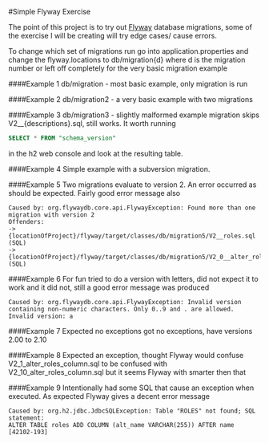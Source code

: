 #Simple Flyway Exercise

The point of this project is to try out [Flyway](https://flywaydb.org/) database migrations, some of the exercise I will be creating will try edge cases/ cause errors.

To change which set of migrations run go into application.properties and change the flyway.locations to db/migration{d} where d is the migration number or left off completely for the very basic migration example

####Example 1
db/migration - most basic example, only migration is run

####Example 2
db/migration2 - a very basic example with two migrations

####Example 3
db/migration3 - slightly malformed example migration skips V2__{descriptions}.sql, still works. It worth running
```SQL
SELECT * FROM "schema_version"
```

in the h2 web console and look at the resulting table.

####Example 4
Simple example with a subversion migration.

####Example 5
Two migrations evaluate to version 2. An error occurred as should be expected. Fairly good error message also
```
Caused by: org.flywaydb.core.api.FlywayException: Found more than one migration with version 2
Offenders:
-> {locationOfProject}/flyway/target/classes/db/migration5/V2__roles.sql (SQL)
-> {locationOfProject}/flyway/target/classes/db/migration5/V2_0__alter_roles.sql (SQL)
```

####Example 6
For fun tried to do a version with letters, did not expect it to work and it did not, still a good error message was produced
```
Caused by: org.flywaydb.core.api.FlywayException: Invalid version containing non-numeric characters. Only 0..9 and . are allowed. Invalid version: a
```

####Example 7
Expected no exceptions got no exceptions, have versions 2.00 to 2.10

####Example 8
Expected an exception, thought Flyway would confuse V2_1_alter_roles_column.sql to be confused with V2_10_alter_roles_column.sql but it seems Flyway with smarter then that

####Example 9
Intentionally had some SQL that cause an exception when executed. As expected Flyway gives a decent error message
```
Caused by: org.h2.jdbc.JdbcSQLException: Table "ROLES" not found; SQL statement:
ALTER TABLE roles ADD COLUMN (alt_name VARCHAR(255)) AFTER name [42102-193]
```